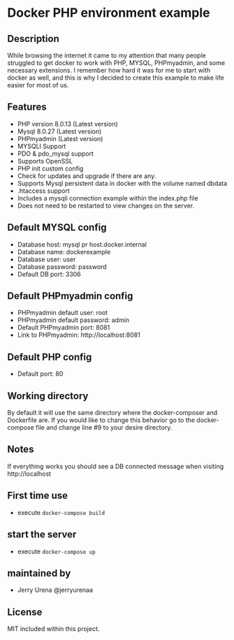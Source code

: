# Docker PHP environment example

## Description
While browsing the internet it came to my attention that many people struggled to get docker to work with PHP, MYSQL, PHPmyadmin, and some necessary extensions. I remember how hard it was for me to start with docker as well, and this is why I decided to create this example to make life easier for most of us.

## Features
- PHP version 8.0.13 (Latest version)
- Mysql 8.0.27 (Latest version)
- PHPmyadmin (Latest version)
- MYSQLI Support
- PDO & pdo_mysql support
- Supports OpenSSL
- PHP init custom config
- Check for updates and upgrade if there are any.
- Supports Mysql persistent data in docker with the volume named dbdata
- .htaccess support
- Includes a mysqli connection example within the index.php file
- Does not need to be restarted to view changes on the server.

## Default MYSQL config
- Database host: mysql pr host.docker.internal
- Database name: dockerexample
- Database user: user
- Database password: password
- Default DB port: 3306

## Default PHPmyadmin config
- PHPmyadmin default user: root
- PHPmyadmin default password: admin
- Default PHPmyadmin port: 8081
- Link to PHPmyadmin: http://localhost:8081

## Default PHP config
- Default port: 80

## Working directory
By default it will use the same directory where the docker-composer and Dockerfile are. If you would like to change this behavior go to the docker-compose file and change line #9 to your desire directory.

## Notes
If everything works you should see a DB connected message when visiting http://localhost

## First time use
- execute `docker-compose build`

## start the server
- execute `docker-compose up`

## maintained by 
- Jerry Urena @jerryurenaa

## License
MIT  included within this project.